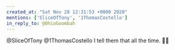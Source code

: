 ```yaml
---
created_at: "Sat Nov 28 12:31:53 +0000 2020"
mentions: ['SliceOfTony', '1ThomasCostello']
in_reply_to: @OhioGoombah
---
```


@SliceOfTony @1ThomasCostello I tell them that all the time. 🤷‍♂️